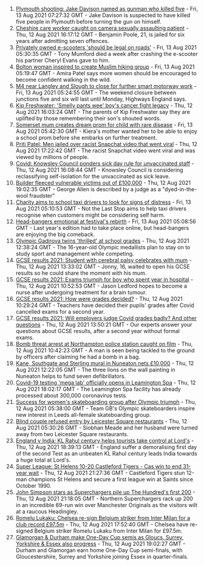 1. [Plymouth shooting: Jake Davison named as gunman who killed five](https://www.bbc.co.uk/news/uk-england-devon-58197414) - Fri, 13 Aug 2021 07:27:32 GMT - Jake Davison is suspected to have killed five people in Plymouth before turning the gun on himself.
2. [Cheshire care worker caught on camera sexually assaulting patient](https://www.bbc.co.uk/news/uk-england-stoke-staffordshire-58188294) - Thu, 12 Aug 2021 16:17:12 GMT - Benjamin Poole, 21, is jailed for six years after admitting seven offences.
3. [Privately owned e-scooters 'should be legal on roads'](https://www.bbc.co.uk/news/uk-england-london-58190581) - Fri, 13 Aug 2021 05:30:35 GMT - Tony Mumford died a week after crashing the e-scooter his partner Cheryl Evans gave to him.
4. [Bolton woman inspired to create Muslim hiking group](https://www.bbc.co.uk/news/uk-england-manchester-58192877) - Fri, 13 Aug 2021 05:19:47 GMT - Amira Patel says more women should be encouraged to become confident walking in the wild.
5. [M4 near Langley and Slough to close for further smart motorway work](https://www.bbc.co.uk/news/uk-england-berkshire-58191772) - Fri, 13 Aug 2021 05:24:55 GMT - The weekend closure between junctions five and six will last until Monday, Highways England says.
6. [Kip Freshwater: 'Smelly pants wee' boy's cancer fight legacy](https://www.bbc.co.uk/news/uk-england-birmingham-58190713) - Thu, 12 Aug 2021 16:03:24 GMT - The parents of Kip Freshwater say they are uplifted by those remembering their son's shouted words.
7. [Somerset mum creates dream prom for child with rare disease](https://www.bbc.co.uk/news/uk-england-bristol-58181717) - Fri, 13 Aug 2021 05:42:30 GMT - Kiera's mother wanted her to be able to enjoy a school prom before she embarks on further treatment.
8. [Priti Patel: Men jailed over racist Snapchat video that went viral](https://www.bbc.co.uk/news/uk-england-nottinghamshire-58188886) - Thu, 12 Aug 2021 17:22:42 GMT - The racist Snapchat video went viral and was viewed by millions of people.
9. [Covid: Knowsley Council ponders sick day rule for unvaccinated staff](https://www.bbc.co.uk/news/uk-england-merseyside-58190763) - Thu, 12 Aug 2021 16:08:44 GMT - Knowsley Council is considering reclassifying self-isolation for the unvaccinated as sick leave.
10. [Builder fleeced vulnerable victims out of £100,000](https://www.bbc.co.uk/news/uk-england-york-north-yorkshire-58189584) - Thu, 12 Aug 2021 19:02:35 GMT - George Allen is described by a judge as a "dyed-in-the-wool fraudster"
11. [Charity aims to school taxi drivers to look for signs of distress](https://www.bbc.co.uk/news/uk-england-bristol-58187049) - Fri, 13 Aug 2021 05:10:53 GMT - Not the Last Stop aims to help taxi drivers recognise when customers might be considering self harm.
12. [Head-bangers emotional at festival's rebirth](https://www.bbc.co.uk/news/uk-england-derbyshire-58177937) - Fri, 13 Aug 2021 05:08:56 GMT - Last year's edition had to take place online, but head-bangers are enjoying the big comeback.
13. [Olympic Gadirova twins 'thrilled' at school grades](https://www.bbc.co.uk/news/uk-england-beds-bucks-herts-58187027) - Thu, 12 Aug 2021 12:38:24 GMT - The 16-year-old Olympic medallists plan to stay on to study sport and management while competing.
14. [GCSE results 2021: Student with cerebral palsy celebrates with mum](https://www.bbc.co.uk/news/uk-england-nottinghamshire-58190943) - Thu, 12 Aug 2021 13:33:02 GMT - Jonny, 16, waited to open his GCSE results so he could share the moment with his mum.
15. [GCSE results 2021: Exams triumph for boy who spent year in hospital](https://www.bbc.co.uk/news/uk-england-derbyshire-58166542) - Thu, 12 Aug 2021 10:52:53 GMT - Jason Ledford hopes to become a nurse after undergoing treatment for a brain tumour.
16. [GCSE results 2021: How were grades decided?](https://www.bbc.co.uk/news/education-53682466) - Thu, 12 Aug 2021 10:29:24 GMT - Teachers have decided their pupils' grades after Covid cancelled exams for a second year.
17. [GCSE results 2021: Will employers judge Covid grades badly? And other questions](https://www.bbc.co.uk/news/education-58149810) - Thu, 12 Aug 2021 13:50:21 GMT - Our experts answer your questions about GCSE results, after a second year without formal exams.
18. [Bomb threat arrest at Northampton police station caught on film](https://www.bbc.co.uk/news/uk-england-northamptonshire-58187469) - Thu, 12 Aug 2021 10:42:23 GMT - A man is seen being tackled to the ground by officers after claiming he had a bomb in a bag.
19. [Kane, Southgate and Sterling mural in Nuneaton nets £10,000](https://www.bbc.co.uk/news/uk-england-coventry-warwickshire-58188675) - Thu, 12 Aug 2021 12:22:05 GMT - The three lions on the wall painting in Nuneaton helps to fund seven defibrillators.
20. [Covid-19 testing 'mega lab' officially opens in Leamington Spa](https://www.bbc.co.uk/news/uk-england-coventry-warwickshire-58194409) - Thu, 12 Aug 2021 18:02:17 GMT - The Leamington Spa facility has already processed about 300,000 coronavirus tests.
21. [Success for women's skateboarding group after Olympic triumph](https://www.bbc.co.uk/news/uk-england-leeds-58178634) - Thu, 12 Aug 2021 05:38:00 GMT - Team GB's Olympic skateboarders inspire new interest in Leeds all-female skateboarding group.
22. [Blind couple refused entry by Leicester Square restaurants](https://www.bbc.co.uk/news/uk-england-london-58176720) - Thu, 12 Aug 2021 05:30:26 GMT - Siobhan Meade and her husband were turned away from two Leicester Square restaurants.
23. [England v India: KL Rahul century helps tourists take control at Lord's](https://www.bbc.co.uk/sport/cricket/58194600) - Thu, 12 Aug 2021 18:39:13 GMT - England suffer a demoralising first day of the second Test as an unbeaten KL Rahul century leads India towards a huge total at Lord's.
24. [Super League: St Helens 10-20 Castleford Tigers - Cas win to end 31-year wait](https://www.bbc.co.uk/sport/rugby-league/58193553) - Thu, 12 Aug 2021 21:27:36 GMT - Castleford Tigers stun 12-man champions St Helens and secure a first league win at Saints since October 1990.
25. [John Simpson stars as Superchargers pile up The Hundred's first 200](https://www.bbc.co.uk/sport/cricket/58195386) - Thu, 12 Aug 2021 21:18:05 GMT - Northern Superchargers rack up 200 in an incredible 69-run win over Manchester Originals as the visitors wilt at a raucous Headingley.
26. [Romelu Lukaku: Chelsea re-sign Belgium striker from Inter Milan for a club record £97.5m](https://www.bbc.co.uk/sport/football/58111490) - Thu, 12 Aug 2021 17:52:40 GMT - Chelsea have re-signed Belgium striker Romelu Lukaku from Inter Milan for £97.5m.
27. [Glamorgan & Durham make One-Day Cup semis as Gloucs, Surrey, Yorkshire & Essex also progress](https://www.bbc.co.uk/sport/cricket/58189593) - Thu, 12 Aug 2021 19:02:27 GMT - Durham and Glamorgan earn home One-Day Cup semi-finals, with Gloucestershire, Surrey and Yorkshire joining Essex in quarter-finals.
